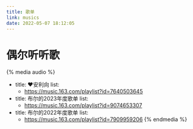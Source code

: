 ```yaml
---
title: 歌单
link: musics
date: 2022-05-07 18:12:05
---
```


# 偶尔听听歌

{% media audio %}
- title: ❤️安利向
  list:
    - https://music.163.com/playlist?id=7640503645
- title: 布尔的2023年度歌单
  list:
    - https://music.163.com/playlist?id=9074653307
- title: 布尔的2022年度歌单
  list:
    - https://music.163.com/playlist?id=7909959206
{% endmedia %}
